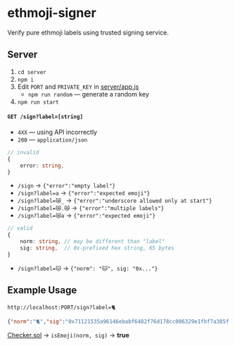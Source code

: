# ethmoji-signer

Verify pure ethmoji labels using trusted signing service.

## Server

1. `cd server`
1. `npm i`
1. Edit `PORT` and `PRIVATE_KEY` in [server/app.js](./server/app.js)
	* `npm run random` — generate a random key
1. `npm run start`

#### `GET /sign?label=[string]`

* `4XX` — using API incorrectly
* `200` — `application/json`
```ts
// invalid
{
	error: string,
}
```
* `/sign` → `{"error":"empty label"}`
* `/sign?label=a` → `{"error":"expected emoji"}`
* `/sign?label=😿️_` → `{"error":"underscore allowed only at start"}`
* `/sign?label=😿️.😿️` → `{"error":"multiple labels"}`
* `/sign?label=😿️a` → `{"error":"expected emoji"}`
```ts
// valid
{
	norm: string, // may be different than "label"
	sig: string,  // 0x-prefixed hex string, 65 bytes
}
```
* `/sign?label=🐱️`  → `{"norm": "🐱", sig: "0x..."}`


## Example Usage

`http://localhost:PORT/sign?label=🐈️`
```json
{"norm":"🐈","sig":"0x71121535a96146ebabf6482f76d178cc006329e1fbf7a385f1f66d1f896bf7153224ca5a2a5ccbb88ac37b24ac863ad1d0d33b117edb51041909902b5c6602e71b"}
```
[Checker.sol](./contract/Checker.sol) → `isEmoji(norm, sig)` → **true**